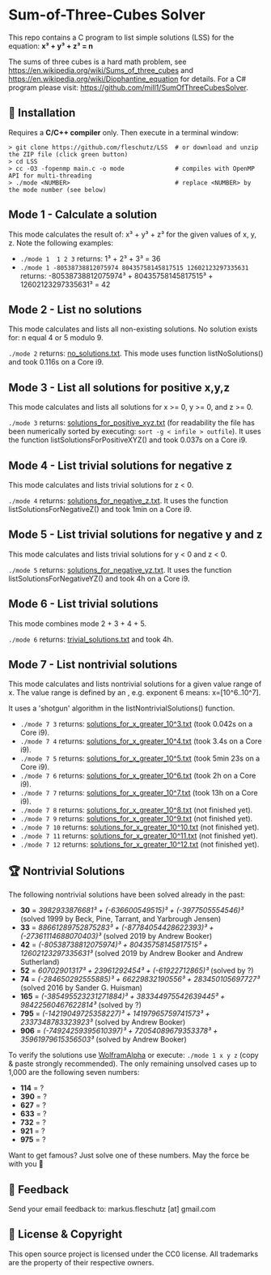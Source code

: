 Sum-of-Three-Cubes Solver
=========================
This repo contains a C program to list simple solutions (LSS) for the equation: **x³ + y³ + z³ = n**

The sums of three cubes is a hard math problem, see https://en.wikipedia.org/wiki/Sums_of_three_cubes and https://en.wikipedia.org/wiki/Diophantine_equation for details. For a C# program please visit: https://github.com/mill1/SumOfThreeCubesSolver.


🔧 Installation
----------------
Requires a **C/C++ compiler** only. Then execute in a terminal window: 
```
> git clone https://github.com/fleschutz/LSS  # or download and unzip the ZIP file (click green button)
> cd LSS
> cc -O3 -fopenmp main.c -o mode              # compiles with OpenMP API for multi-threading
> ./mode <NUMBER>                             # replace <NUMBER> by the mode number (see below)
```

Mode 1 - Calculate a solution
-----------------------------
This mode calculates the result of: x³ + y³ + z³ for the given values of x, y, z. Note the following examples:

* `./mode 1  1 2 3` returns: 1³ + 2³ + 3³ = 36
* `./mode 1 -80538738812075974 80435758145817515 12602123297335631` returns: -80538738812075974³ + 80435758145817515³ + 12602123297335631³ = 42


Mode 2 - List no solutions
--------------------------
This mode calculates and lists all non-existing solutions. No solution exists for: n equal 4 or 5 modulo 9.

`./mode 2` returns: [no_solutions.txt](Solutions/no_solutions.txt). This mode uses function listNoSolutions() and took 0.116s on a Core i9.


Mode 3 - List all solutions for positive x,y,z
----------------------------------------------
This mode calculates and lists all solutions for x >= 0, y >= 0, and z >= 0.

`./mode 3` returns: [solutions_for_positive_xyz.txt](Solutions/solutions_for_positive_xyz.txt) (for readability the file has been numerically sorted by executing: `sort -g < infile > outfile`). It uses the function listSolutionsForPositiveXYZ() and took 0.037s on a Core i9. 


Mode 4 - List trivial solutions for negative z
----------------------------------------------
This mode calculates and lists trivial solutions for z < 0.

`./mode 4` returns: [solutions_for_negative_z.txt](Solutions/solutions_for_negative_z.txt). It uses the function listSolutionsForNegativeZ() and took 1min on a Core i9. 


Mode 5 - List trivial solutions for negative y and z
----------------------------------------------------
This mode calculates and lists trivial solutions for y < 0 and z < 0.

`./mode 5` returns: [solutions_for_negative_yz.txt](Solutions/solutions_for_negative_yz.txt). It uses the function listSolutionsForNegativeYZ() and took 4h on a Core i9.


Mode 6 - List trivial solutions
-------------------------------
This mode combines mode 2 + 3 + 4 + 5.

`./mode 6` returns: [trivial_solutions.txt](Solutions/trivial_solutions.txt) and took 4h.


Mode 7 - List nontrivial solutions
----------------------------------
This mode calculates and lists nontrivial solutions for a given value range of x. The value range is defined by an <exponent>, e.g. exponent 6 means: x=[10^6..10^7].

It uses a 'shotgun' algorithm in the listNontrivialSolutions() function. 

* `./mode 7 3` returns: [solutions_for_x_greater_10^3.txt](Solutions/solutions_for_x_greater_10^3.txt) (took 0.042s on a Core i9).
* `./mode 7 4` returns: [solutions_for_x_greater_10^4.txt](Solutions/solutions_for_x_greater_10^4.txt) (took 3.4s on a Core i9).
* `./mode 7 5` returns: [solutions_for_x_greater_10^5.txt](Solutions/solutions_for_x_greater_10^5.txt) (took 5min 23s on a Core i9).
* `./mode 7 6` returns: [solutions_for_x_greater_10^6.txt](Solutions/solutions_for_x_greater_10^6.txt) (took 2h on a Core i9).
* `./mode 7 7` returns: [solutions_for_x_greater_10^7.txt](Solutions/solutions_for_x_greater_10^7.txt) (took 13h on a Core i9).
* `./mode 7 8` returns: [solutions_for_x_greater_10^8.txt](Solutions/solutions_for_x_greater_10^8.txt) (not finished yet).
* `./mode 7 9` returns: [solutions_for_x_greater_10^9.txt](Solutions/solutions_for_x_greater_10^9.txt) (not finished yet).
* `./mode 7 10` returns: [solutions_for_x_greater_10^10.txt](Solutions/solutions_for_x_greater_10^10.txt) (not finished yet).
* `./mode 7 11` returns: [solutions_for_x_greater_10^11.txt](Solutions/solutions_for_x_greater_10^11.txt) (not finished yet).
* `./mode 7 12` returns: [solutions_for_x_greater_10^12.txt](Solutions/solutions_for_x_greater_10^12.txt) (not finished yet).


🏆 Nontrivial Solutions
------------------------
The following nontrivial solutions have been solved already in the past:

* **30** = *3982933876681³ + (-636600549515)³ + (-3977505554546)³* (solved 1999 by Beck, Pine, Tarrant, and Yarbrough Jensen)
* **33** = *88661289752875283³ + (-87784054428622393)³ + (-27361114688070403)³* (solved 2019 by Andrew Booker)
* **42** = *(-80538738812075974)³ + 80435758145817515³ + 12602123297335631³* (solved 2019 by Andrew Booker and Andrew Sutherland)
* **52** = *60702901317³ + 23961292454³ + (-61922712865)³* (solved by ?)
* **74** = *(-284650292555885)³ + 66229832190556³ + 283450105697727³* (solved 2016 by Sander G. Huisman)
* **165** = *(-385495523231271884)³ + 383344975542639445³ + 98422560467622814³* (solved by ?)
* **795** = *(-14219049725358227)³ + 14197965759741573³ + 2337348783323923³* (solved by Andrew Booker)
* **906** = *(-74924259395610397)³ + 72054089679353378³ + 35961979615356503³* (solved by Andrew Booker)

To verify the solutions use [WolframAlpha](https://www.wolframalpha.com) or execute: `./mode 1 x y z` (copy & paste strongly recommended). The only remaining unsolved cases up to 1,000 are the following seven numbers:

* **114** = ?
* **390** = ?
* **627** = ?
* **633** = ?
* **732** = ?
* **921** = ?
* **975** = ?

Want to get famous? Just solve one of these numbers. May the force be with you 🖖


📧 Feedback
------------
Send your email feedback to: markus.fleschutz [at] gmail.com


🤝 License & Copyright
-----------------------
This open source project is licensed under the CC0 license. All trademarks are the property of their respective owners.
